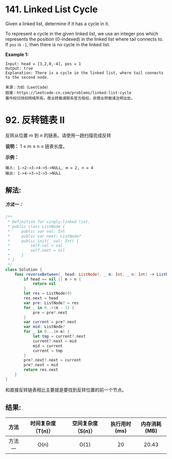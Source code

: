 
# 141. Linked List Cycle
Given a linked list, determine if it has a cycle in it.

To represent a cycle in the given linked list, we use an integer pos which represents the position (0-indexed) in the linked list where tail connects to. If `pos` is `-1`, then there is no cycle in the linked list.

**Example 1:**
```
Input: head = [3,2,0,-4], pos = 1
Output: true
Explanation: There is a cycle in the linked list, where tail connects to the second node.

来源：力扣（LeetCode）
链接：https://leetcode-cn.com/problems/linked-list-cycle
著作权归领扣网络所有。商业转载请联系官方授权，非商业转载请注明出处。
```

# 92. 反转链表 II
反转从位置 *m* 到 *n* 的链表。请使用一趟扫描完成反转

**说明：** 1 ≤ m ≤ n ≤ 链表长度。

**示例：**
```
输入: 1->2->3->4->5->NULL, m = 2, n = 4
输出: 1->4->3->2->5->NULL
```

## 解法:
##### 方法一：
```swift
/**
 * Definition for singly-linked list.
 * public class ListNode {
 *     public var val: Int
 *     public var next: ListNode?
 *     public init(_ val: Int) {
 *         self.val = val
 *         self.next = nil
 *     }
 * }
 */
class Solution {
    func reverseBetween(_ head: ListNode?, _ m: Int, _ n: Int) -> ListNode? {
        if head == nil || m > n {
            return nil
        }
        let res = ListNode(0)
        res.next = head
        var pre: ListNode? = res
        for _ in 0..<(m - 1) {
            pre = pre?.next
        }
        var current = pre?.next
        var mid: ListNode?
        for _ in 0...(n-m) {
            let tmp = current?.next
            current?.next = mid
            mid = current
            current = tmp
        }
        pre?.next?.next = current
        pre?.next = mid
        return res.next
    }
}
```
和直接反转链表相比主要就是要找到反转位置的前一个节点。
## 结果:
| 方法 | 时间复杂度（T(n)） | 空间复杂度（S(n)） | 执行用时(ms) | 内存消耗(MB) |
|:-------:|:-------:|:-------:|:-------:|:-------:|
| 方法一 |   O(n)  | O(1) |  20  | 20.43|

